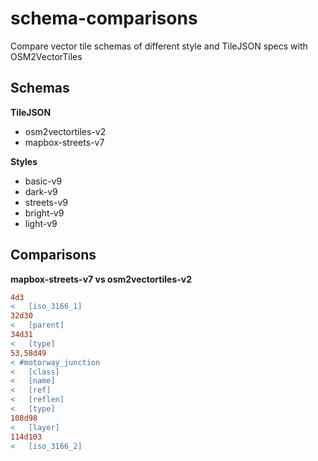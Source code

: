 # schema-comparisons

Compare vector tile schemas of different style and TileJSON specs with OSM2VectorTiles

## Schemas

**TileJSON**

- osm2vectortiles-v2
- mapbox-streets-v7

**Styles**

- basic-v9
- dark-v9
- streets-v9
- bright-v9
- light-v9

## Comparisons

**mapbox-streets-v7 vs osm2vectortiles-v2**

```diff
4d3
<   [iso_3166_1]
32d30
<   [parent]
34d31
<   [type]
53,58d49
< #motorway_junction
<   [class]
<   [name]
<   [ref]
<   [reflen]
<   [type]
108d98
<   [layer]
114d103
<   [iso_3166_2]
```
